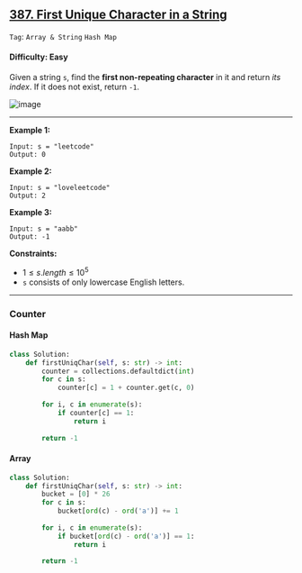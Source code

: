 ## [387. First Unique Character in a String](https://leetcode.com/problems/first-unique-character-in-a-string)

```Tag```: ```Array & String``` ```Hash Map```

#### Difficulty: Easy

Given a string ```s```, find the __first non-repeating character__ in it and return _its index_. If it does not exist, return ```-1```.

![image](https://github.com/quananhle/Python/assets/35042430/f78361da-aa7c-46b2-8efe-da5c3a2c3519)

---

__Example 1:__
```
Input: s = "leetcode"
Output: 0
```

__Example 2:__
```
Input: s = "loveleetcode"
Output: 2
```

__Example 3:__
```
Input: s = "aabb"
Output: -1
```

__Constraints:__

- $1 \le s.length \le 10^5$
- ```s``` consists of only lowercase English letters.

---

### Counter

#### Hash Map

```Python
class Solution:
    def firstUniqChar(self, s: str) -> int:
        counter = collections.defaultdict(int)
        for c in s:
            counter[c] = 1 + counter.get(c, 0)
        
        for i, c in enumerate(s):
            if counter[c] == 1:
                return i
        
        return -1
```

#### Array

```Python
class Solution:
    def firstUniqChar(self, s: str) -> int:
        bucket = [0] * 26
        for c in s:
            bucket[ord(c) - ord('a')] += 1
        
        for i, c in enumerate(s):
            if bucket[ord(c) - ord('a')] == 1:
                return i
        
        return -1
```
